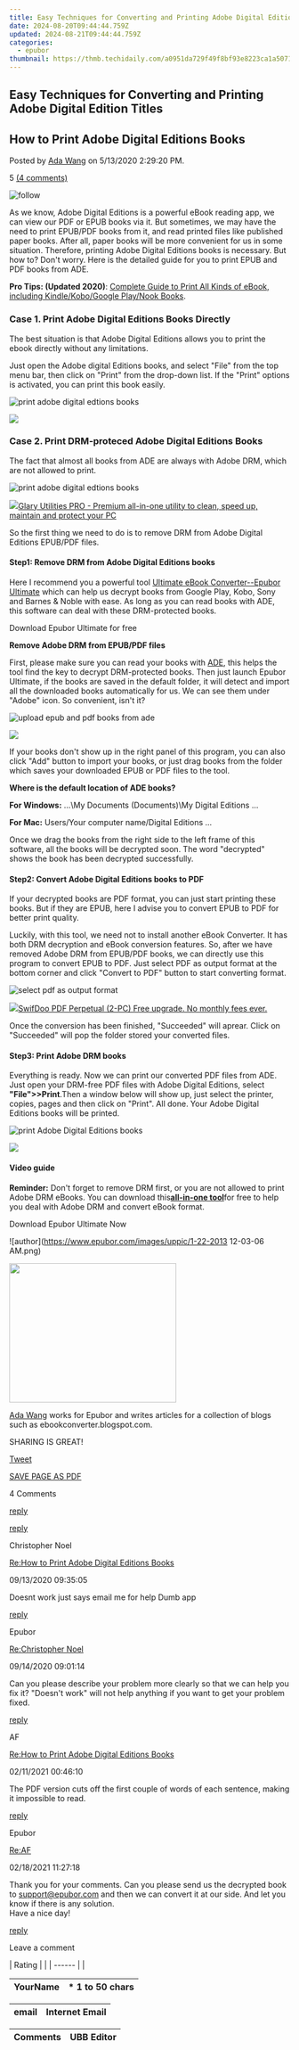 ```yaml
---
title: Easy Techniques for Converting and Printing Adobe Digital Edition Titles
date: 2024-08-20T09:44:44.759Z
updated: 2024-08-21T09:44:44.759Z
categories:
  - epubor
thumbnail: https://thmb.techidaily.com/a0951da729f49f8bf93e8223ca1a50717bbb6f5f3ab4710cd2ca08b9e053ad19.jpg
---
```


## Easy Techniques for Converting and Printing Adobe Digital Edition Titles

## How to Print Adobe Digital Editions Books

Posted by [Ada Wang](https://plus.google.com/+AdaWang/posts) on 5/13/2020 2:29:20 PM.

5 [(4 comments)](http://www.epubor.com/#comment-area) 



![follow](http://www.epubor.com/images/follow.png)

As we know, Adobe Digital Editions is a powerful eBook reading app, we can view our PDF or EPUB books via it. But sometimes, we may have the need to print EPUB/PDF books from it, and read printed files like published paper books. After all, paper books will be more convenient for us in some situation. Therefore, printing Adobe Digital Editions books is necessary. But how to? Don't worry. Here is the detailed guide for you to print EPUB and PDF books from ADE. 

**Pro Tips: (Updated 2020)**: [Complete Guide to Print All Kinds of eBook, including Kindle/Kobo/Google Play/Nook Books](https://tools.techidaily.com/epubor/products/).

### Case 1\. Print Adobe Digital Editions Books Directly

The best situation is that Adobe Digital Editions allows you to print the ebook directly without any limitations.

Just open the Adobe digital Editions books, and select "File" from the top menu bar, then click on "Print" from the drop-down list. If the "Print" options is activated, you can print this book easily.

![print adobe digital edtions books](http://www.epubor.com/images/uppic/print-adobe-digital-editions-book-directly.png)

<!-- affiliate ads begin -->
<a href="https://shop.mondly.com/affiliate.php?ACCOUNT=ATISTUDI&AFFILIATE=108875&PATH=https%3A%2F%2Fwww.mondly.com%3FAFFILIATE%3D108875%26RESOURCE%3D%2BGeneral%2B970x90%2B"><img src="https://secure.avangate.com/images/merchant/69c418c33ec2e1a4267fa9bb77fa1428/general-970x90.gif" border="0"></a>
<!-- affiliate ads end -->
### Case 2\. Print DRM-proteced Adobe Digital Editions Books

 The fact that almost all books from ADE are always with Adobe DRM, which are not allowed to print.

![print adobe digital edtions books](http://www.epubor.com/images/uppic/adobe-digital-editions-not-allowed-to-print.png)

<!-- affiliate ads begin -->
<a href="https://order.glarysoft.com/order/checkout.php?PRODS=4535075&QTY=1&AFFILIATE=108875&CART=1"><img src="https://secure.avangate.com/images/merchant/6734fa703f6633ab896eecbdfad8953a/products/GU-500_672.png" border="0">Glary Utilities PRO -  Premium all-in-one utility to clean, speed up, maintain and protect your PC</a>
<!-- affiliate ads end -->
So the first thing we need to do is to remove DRM from Adobe Digital Editions EPUB/PDF files. 

#### Step1: Remove DRM from Adobe Digital Editions books

Here I recommend you a powerful tool [Ultimate eBook Converter--Epubor Ultimate](https://tools.techidaily.com/epubor/ultimate/) which can help us decrypt books from Google Play, Kobo, Sony and Barnes & Noble with ease. As long as you can read books with ADE, this software can deal with these DRM-protected books.

Download Epubor Ultimate for free

[](https://tools.techidaily.com/epubor/ultimate/) [](https://tools.techidaily.com/epubor/ultimate/) 

**Remove Adobe DRM from EPUB/PDF files**

First, please make sure you can read your books with [ADE](http://www.adobe.com/solutions/ebook/digital-editions/download.html), this helps the tool find the key to decrypt DRM-protected books. Then just launch Epubor Ultimate, if the books are saved in the default folder, it will detect and import all the downloaded books automatically for us. We can see them under "Adobe" icon. So convenient, isn't it?

![upload epub and pdf books from ade](http://www.epubor.com/images/uppic/add-epub-books-to-ultimate-converter.png)

<!-- affiliate ads begin -->
<a href="https://shop.mondly.com/affiliate.php?ACCOUNT=ATISTUDI&AFFILIATE=108875&PATH=https%3A%2F%2Fwww.mondly.com%3FAFFILIATE%3D108875%26RESOURCE%3D%2BGeneral%2B970x90%2B"><img src="https://secure.avangate.com/images/merchant/69c418c33ec2e1a4267fa9bb77fa1428/general-970x90.gif" border="0"></a>
<!-- affiliate ads end -->
If your books don't show up in the right panel of this program, you can also click "Add" button to import your books, or just drag books from the folder which saves your downloaded EPUB or PDF files to the tool. 

**Where is the default location of ADE books?**

**For Windows:** ...\\My Documents (Documents)\\My Digital Editions ...

**For Mac:** Users/Your computer name/Digital Editions ...

Once we drag the books from the right side to the left frame of this software, all the books will be decrypted soon. The word "decrypted" shows the book has been decrypted successfully.

#### **Step2: Convert Adobe Digital Editions books to PDF**

If your decrypted books are PDF format, you can just start printing these books. But if they are EPUB, here I advise you to convert EPUB to PDF for better print quality.

Luckily, with this tool, we need not to install another eBook Converter. It has both DRM decryption and eBook conversion features. So, after we have removed Adobe DRM from EPUB/PDF books, we can directly use this program to convert EPUB to PDF. Just select PDF as output format at the bottom corner and click "Convert to PDF" button to start converting format.

![select pdf as output format](http://www.epubor.com/images/uppic/select-pdf-as-output-format.png)

<!-- affiliate ads begin -->
<a href="https://purchase.swifdoo.com/order/checkout.php?PRODS=38709260&QTY=1&AFFILIATE=108875&CART=1"><img src="https://secure.avangate.com/images/merchant/8b932759a5a04ddb34bf79e3f9072e4b/products/Product%20box%20white-1024x1024.png" border="0">SwifDoo PDF Perpetual (2-PC)  Free upgrade. No monthly fees ever. </a>
<!-- affiliate ads end -->
Once the conversion has been finished, "Succeeded" will aprear. Click on "Succeeded" will pop the folder stored your converted files.

#### Step3: Print Adobe DRM books

Everything is ready. Now we can print our converted PDF files from ADE. Just open your DRM-free PDF files with Adobe Digital Editions, select **"File">>Print**.Then a window below will show up, just select the printer, copies, pages and then click on "Print". All done. Your Adobe Digital Editions books will be printed.

![print Adobe Digital Editions books](http://www.epubor.com/images/uppic/print-adobe-digital-editions-books.png)

<!-- affiliate ads begin -->
<a href="https://secure.2checkout.com/order/checkout.php?PRODS=3546200&QTY=1&AFFILIATE=108875&CART=1"><img src="http://www.binteko.com/sites/default/files/banner01_468x60a.gif" border="0"></a>
<!-- affiliate ads end -->
####  Video guide 

**Reminder:** Don't forget to remove DRM first, or you are not allowed to print Adobe DRM eBooks. You can download this[**all-in-one tool**](https://tools.techidaily.com/epubor/ultimate/)for free to help you deal with Adobe DRM and convert eBook format.

Download Epubor Ultimate Now 

[](https://tools.techidaily.com/epubor/ultimate/) [](https://tools.techidaily.com/epubor/ultimate/) 

![author](https://www.epubor.com/images/uppic/1-22-2013 12-03-06 AM.png)

<!-- affiliate ads begin -->
<a href="https://godlikehost.sjv.io/c/5597632/1920047/21774" target="_top" id="1920047"><img src="//a.impactradius-go.com/display-ad/21774-1920047" border="0" alt="" width="300" height="250"/></a><img height="0" width="0" src="https://imp.pxf.io/i/5597632/1920047/21774" style="position:absolute;visibility:hidden;" border="0" />
<!-- affiliate ads end -->
[Ada Wang](https://plus.google.com/+AdaWang/posts) works for Epubor and writes articles for a collection of blogs such as ebookconverter.blogspot.com.

SHARING IS GREAT!

[Tweet](https://twitter.com/share) 

[SAVE PAGE AS PDF](https://tools.techidaily.com/epubor/products/) 



4 Comments

[reply](https://tools.techidaily.com/epubor/products/) 

[reply](https://tools.techidaily.com/epubor/products/) 

Christopher Noel

[Re:How to Print Adobe Digital Editions Books](https://tools.techidaily.com/epubor/products/)

09/13/2020 09:35:05

Doesnt work just says email me for help Dumb app 

[reply](https://tools.techidaily.com/epubor/products/) 

Epubor 

[Re:Christopher Noel](https://tools.techidaily.com/epubor/products/)

09/14/2020 09:01:14

Can you please describe your problem more clearly so that we can help you fix it? "Doesn't work" will not help anything if you want to get your problem fixed.  

[reply](https://tools.techidaily.com/epubor/products/) 

AF

[Re:How to Print Adobe Digital Editions Books](https://tools.techidaily.com/epubor/products/)

02/11/2021 00:46:10

The PDF version cuts off the first couple of words of each sentence, making it impossible to read. 

[reply](https://tools.techidaily.com/epubor/products/) 

Epubor

[Re:AF](https://tools.techidaily.com/epubor/products/)

02/18/2021 11:27:18

Thank you for your comments. Can you please send us the decrypted book to support@epubor.com and then we can convert it at our side. And let you know if there is any solution.  
 Have a nice day!

[reply](https://tools.techidaily.com/epubor/products/) 

Leave a comment

| Rating |  |
| ------ |  |

| YourName | \*  1 to 50 chars |
| -------- | ----------------- |

| email | Internet Email |
| ----- | -------------- |

| Comments | UBB Editor |
| -------- | ---------- |

<ins class="adsbygoogle"
     style="display:block"
     data-ad-format="autorelaxed"
     data-ad-client="ca-pub-7571918770474297"
     data-ad-slot="1223367746"></ins>



<ins class="adsbygoogle"
     style="display:block"
     data-ad-client="ca-pub-7571918770474297"
     data-ad-slot="8358498916"
     data-ad-format="auto"
     data-full-width-responsive="true"></ins>
